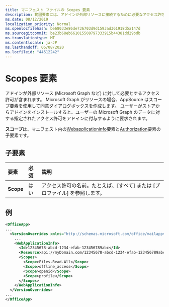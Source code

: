 ```yaml
---
title: マニフェスト ファイルの Scopes 要素
description: 範囲要素には、アドインが外部リソースに接続するために必要なアクセス許可が含まれています。
ms.date: 08/12/2019
localization_priority: Normal
ms.openlocfilehash: be68033e86de736703d9d1593ad361918d5a147d
ms.sourcegitcommit: be23b68eb661015508797333915b44381dd29bdb
ms.translationtype: MT
ms.contentlocale: ja-JP
ms.lasthandoff: 06/08/2020
ms.locfileid: "44612242"
---
```

# <a name="scopes-element"></a>Scopes 要素

アドインが外部リソース (Microsoft Graph など) に対して必要とするアクセス許可が含まれます。 Microsoft Graph がリソースの場合、AppSource はスコープ要素を使用して同意ダイアログボックスを作成します。 ユーザーがストアからアドインをインストールすると、ユーザーの Microsoft Graph のデータに対する指定されたアクセス許可をアドインに付与するように要求されます。

**スコープ**は、マニフェスト内の[Webapplicationinfo](webapplicationinfo.md)要素と[Authorization](authorization.md)要素の子要素です。

## <a name="child-elements"></a>子要素

|  要素 |  必須  |  説明  |
|:-----|:-----|:-----|
|  **Scope**                |  はい     |   アクセス許可の名前。たとえば、[すべて] または [プロファイル] を参照します。 |

## <a name="example"></a>例

```xml
<OfficeApp>
...
  <VersionOverrides xmlns="http://schemas.microsoft.com/office/mailappversionoverrides" xsi:type="VersionOverridesV1_0">
    ...
    <WebApplicationInfo>
      <Id>12345678-abcd-1234-efab-123456789abc</Id>
      <Resource>api://myDomain.com/12345678-abcd-1234-efab-123456789abc<Resource>
      <Scopes>
        <Scope>Files.Read.All</Scope>
        <Scope>offline_access</Scope>
        <Scope>openid</Scope>
        <Scope>profile</Scope>
      </Scopes>
    </WebApplicationInfo>
  </VersionOverrides>
...
</OfficeApp>
```
